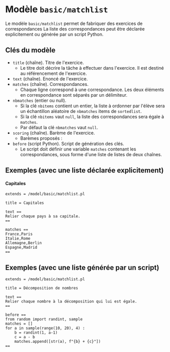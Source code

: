 # Modèle `basic/matchlist`

Le modèle `basic/matchlist` permet de fabriquer des exercices de correspondances La liste des correspondances peut être déclarée explicitement ou générée par un script Python.

## Clés du modèle

* `title` (chaîne). Titre de l'exercice.
    * Le titre doit décrire la tâche à effectuer dans l'exercice. Il est destiné au référencement de l'exercice.
* `text` (chaîne). Enoncé de l'exercice. 
* `matches` (chaîne). Correspondances. 
    * Chaque ligne correspond à une correspondance. Les deux éléments en correspondance sont séparés par un délimiteur.
* `nbmatches` (entier ou null). 
    * Si la clé `nbitems` contient un entier, la liste à ordonner par l'élève sera un échantillon aléatoire de `nbmatches` items de `sortedlist`. 
    * Si la clé `nbitems` vaut `null`, la liste des correspondances sera égale à `matches`.
    * Par défaut la clé `nbmatches` vaut `null`.
* `scoring` (chaîne). Barème de l'exercice. 
    * Barèmes proposés :
* `before` (script Python). Script de génération des clés.
    * Le script doit définir une variable `matches` contenant les correspondances, sous forme d'une liste de listes de deux chaînes. 

## Exemples (avec une liste déclarée explicitement)

#### Capitales

~~~
extends = /model/basic/matchlist.pl

title = Capitales

text ==
Relier chaque pays à sa capitale.
==

matches ==
France,Paris
Italie,Rome
Allemagne,Berlin
Espagne,Madrid
==
~~~

## Exemples (avec une liste générée par un script)

```
extends = /model/basic/matchlist.pl

title = Décomposition de nombres

text ==
Relier chaque nombre à la décomposition qui lui est égale.
==

before ==
from random import randint, sample
matches = []
for a in sample(range(10, 20), 4) :
    b = randint(1, a-1)
    c = a - b
    matches.append([str(a), f"{b} + {c}"])
==
```
